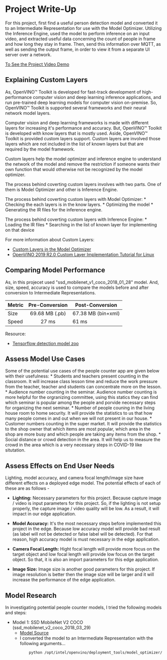# Project Write-Up

For this project, first find a useful person detection model and converted it to an Intermediate Representation for use with the Model Optimizer. Utilizing the Inference Engine, used the model to perform inference on an input video, and extracted useful data concerning the count of people in frame and how long they stay in frame. Then, send this information over MQTT, as well as sending the output frame, in order to view it from a separate UI server over a network.

[To See the Project Video Demo](https://github.com/MrinmoiHossain/Deploy-a-People-Counter-App-at-the-Edge/blob/master/Deploy%20a%20People%20Counter%20App%20at%20the%20Edge%20-%20Project%20Demo.mp4)

## Explaining Custom Layers

As, OpenVINO™ Toolkit is developed for fast-track development of high-performance computer vision and deep learning inference applications, and run pre-trained deep learning models for computer vision on-premise. So, OpenVINO™ Toolkit is supported several frameworks and their neural network model layers. 

Computer vision and deep learning frameworks is made with different layers for increasing it's performance and accuracy. But, OpenVINO™ Toolkit is developed with know layers that is mostly used. Aside, OpenVINO™ Toolkit is provided custom layers support. Custom layers are involved those layers which are not included in the list of known layers but that are required by the model framework.

Custom layers help the model optimizer and inference engine to understand the network of the model and remove the restriction if someone wants their own function that would otherwise not be recognized by the model optimizer.

The process behind coverting custom layers involves with two parts. One of them is Model Optimizer and other is Inference Engine. 

The process behind coverting custom layers with Model Optimizer:
    * Checking the each layers is in the know layers.
    * Optimizing the model
    * Generating the IR files for the inference engine.

The process behind coverting custom layers with Inference Engine:
    * Loading the IR files
    * Searching in the list of known layer for implementing on that device

For more information about Custom Layers: 
- [Custom Layers in the Model Optimizer](https://docs.openvinotoolkit.org/2019_R3/_docs_MO_DG_prepare_model_customize_model_optimizer_Customize_Model_Optimizer.html) 
- [OpenVINO 2019 R2.0 Custom Layer Implementation Tutorial for Linux](https://github.com/david-drew/OpenVINO-Custom-Layers/blob/master/2019.r2.0/ReadMe.Linux.2019.r2.md) 

## Comparing Model Performance

As, in this projecet used "ssd_mobilenet_v1_coco_2018_01_28" model. And, size, speed, accuracy is used to compare the models before and after conversion to Intermediate Representations.

| Metric        | Pre-Conversion| Post-Conversion   |
| ------------- |:-------------:| ----------------- |
| Size          | 69.68 MB (.pb)| 67.38 MB (bin+xml)|
| Speed         |      27 ms    |      61 ms        |

Resource: 
- [Tensorflow detection model zoo](https://github.com/tensorflow/models/blob/master/research/object_detection/g3doc/detection_model_zoo.md)

## Assess Model Use Cases

Some of the potential use cases of the people counter app are given below with their usefulness:
    * Students and teachers present counting in the classroom. It will increase class lesson time and reduce the work pressure from the teacher, teacher and students can concentrate more on the lesson.
    * Audience number counting in the seminar. Audience number counting is more helpful for the orgranizing committee, using this statics they can find which seminar is popular among the people and porvide necessary steps for organizing the next seminar.
    * Number of people couning in the living house room to home security. It will provide the statistics to us that how many people comes in and out when we will not present in our house.
    * Customer numbers counting in the super market. It will provide the statistics to the shop owner that which items are most popular, which area in the shop are more busy and which people are taking any items from the shop.
    * Social distance or crowd detection in the area. It will help us to measure the crowd in the area which is a very necessary steps in COVID-19 like situtation.

## Assess Effects on End User Needs

Lighting, model accuracy, and camera focal length/image size have different effects on a
deployed edge model. The potential effects of each of these are as follows - 

- **Lighting:** Necessary parameters for this project. Because capture image / video is input parameters for this project. So, if the lighting is not setup properly, the capture image / video quality will be low. As a result, it will impact in our edge application.

- **Model Accuracy:** It's the most necessary steps before implemented this project in the edge. Because low accuracy model will provide bad result (as label will not be detected or false label will be detected). For that reason, high accuracy model is must necessary in the edge application.

- **Camera Focal Length:** Hight focal length will provide more focus on the target object and low focal length will provide low focus on the target object. So that, it is also an import parameters for this edge application.

- **Image Size:** Image size is another good parameters for this project. If image resolution is better then the image size will be larger and it will increase the performance of the edge application.

## Model Research

In investigating potential people counter models, I tried the following models and steps:

- Model 1: SSD MobileNet V2 COCO (ssd_mobilenet_v2_coco_2018_03_29)
  - [Model Source](http://download.tensorflow.org/models/object_detection/ssd_mobilenet_v2_coco_2018_03_29.tar.gz)
  - I converted the model to an Intermediate Representation with the following arguments...
    ```bash
        python /opt/intel/openvino/deployment_tools/model_optimizer/mo.py --input_model frozen_inference_graph.pb --tensorflow_object_detection_api_pipeline_config pipeline.config --reverse_input_channels --tensorflow_use_custom_operations_config /opt/intel/openvino/deployment_tools/model_optimizer/extensions/front/tf/ssd_v2_support.json
    ```